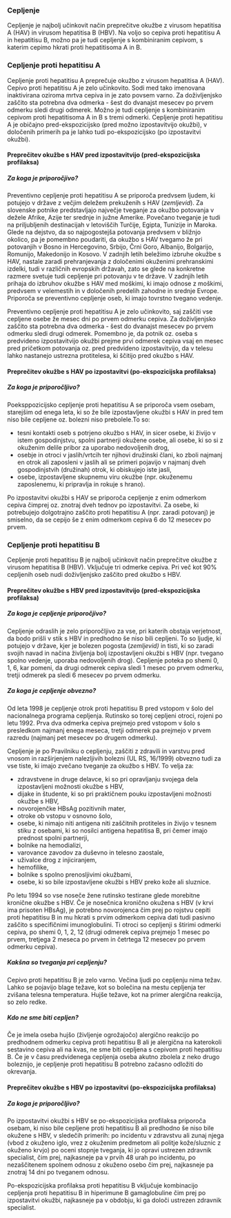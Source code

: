 ### Cepljenje


Cepljenje je najbolj učinkovit način preprečitve okužbe z virusom hepatitisa A (HAV) in virusom hepatitisa B (HBV). Na voljo so cepiva proti hepatitisu A in hepatitisu B, možno pa je tudi cepljenje s kombiniranim cepivom, s katerim cepimo hkrati proti hepatitisoma A in B.

### Cepljenje proti hepatitisu A<div id="vac-hep-a"></div>

Cepljenje proti hepatitisu A preprečuje okužbo z virusom hepatitisa A (HAV). Cepivo proti hepatitisu A je zelo učinkovito. Sodi med tako imenovana inaktivirana oziroma mrtva cepiva in je zato povsem varno. Za doživljenjsko zaščito sta potrebna dva odmerka - šest do dvanajst mesecev po prvem odmerku sledi drugi odmerek. 
Možno je tudi cepljenje s kombiniranim cepivom proti hepatitisoma  A in B s tremi odmerki. 
Cepljenje proti hepatitisu A je običajno pred-ekspozicijsko (pred možno izpostavitvijo okužbi), v določenih primerih pa je lahko tudi po-ekspozicijsko (po izpostavitvi okužbi).  

#### Preprečitev okužbe s HAV pred izpostavitvijo (pred-ekspozicijska profilaksa)

##### Za koga je priporočjivo?
Preventivno cepljenje proti hepatitisu A se priporoča predvsem ljudem, ki potujejo v države z večjim deležem prekuženih s HAV (*<lightbox-img img="'img/hepA_s.png'" text="'Geografska porazdelitev okuženih z virusom hepatitisa A po svetu'">zemljevid</lightbox-img>*). Za slovenske potnike predstavljajo največje tveganje za okužbo potovanja v dežele Afrike, Azije ter srednje in južne Amerike. Povečano tveganje je tudi na priljubljenih destinacijah v letoviščih Turčije, Egipta, Tunizije in Maroka. Glede na dejstvo, da so najpogostejša potovanja predvsem v bližnjo okolico, pa je pomembno poudariti, da okužbo s HAV tvegamo že pri potovanjih v Bosno in Hercegovino, Srbijo, Črni Goro, Albanijo, Bolgarijo, Romunijo, Makedonijo in Kosovo.
V zadnjih letih beležimo izbruhe okužbe s HAV, nastale zaradi prehranjevanja z določenimi okuženimi prehranskimi izdelki, tudi v različnih evropskih državah, zato se glede na konkretne razmere svetuje tudi cepljenje pri potovanju v te države. 
V zadnjih letih prihaja do izbruhov okužbe s HAV med moškimi, ki imajo odnose z moškimi, predvsem v velemestih in v določenih predelih zahodne in srednje Evrope. Priporoča se preventivno cepljenje oseb, ki imajo tovrstno tvegano vedenje.

Preventivno cepljenje proti hepatitisu A je zelo učinkovito, saj zaščiti vse cepljene osebe že mesec dni po prvem odmerku cepiva.  Za doživljenjsko zaščito sta potrebna dva odmerka - šest do dvanajst mesecev po prvem odmerku sledi drugi odmerek. Pomembno je, da potnik oz. oseba s predvideno izpostavitvijo okužbi prejme prvi odmerek cepiva vsaj en mesec pred pričetkom potovanja oz. pred predvideno izpostavitvijo, da v telesu lahko nastanejo ustrezna protitelesa, ki ščitijo pred okužbo s HAV.

#### Preprečitev okužbe s HAV po izpostavitvi (po-ekspozicijska profilaksa)

##### Za koga je priporočljivo?
Poeksppozicijsko cepljenje proti hepatitisu A se priporoča vsem osebam, starejšim od enega leta, ki so že bile izpostavljene okužbi s HAV in pred tem niso bile cepljene oz. bolezni niso prebolele.To so:
* tesni kontakti oseb s potrjeno okužbo s HAV, in sicer osebe, ki živijo v istem gospodinjstvu, spolni partnerji okužene osebe, ali osebe, ki so si z okuženim delile pribor za uporabo nedovoljenih drog,
* osebje in otroci v jaslih/vrtcih ter njihovi družinski člani, ko zboli najmanj en otrok ali zaposleni v jaslih ali se primeri pojavijo v najmanj dveh gospodinjstvih (družinah) otrok, ki obiskujejo iste jasli,
* osebe, izpostavljene skupnemu viru okužbe (npr. okuženemu zaposlenemu, ki pripravlja in rokuje s hrano).

Po izpostavitvi okužbi s HAV se priporoča cepljenje z enim odmerkom cepiva čimprej oz. znotraj dveh tednov po izpostavitvi. Za osebe, ki potrebujejo dolgotrajno zaščito proti hepatitisu A (npr. zaradi potovanj) je smiselno, da se cepijo še z enim odmerkom cepiva 6 do 12 mesecev po prvem.


### Cepljenje proti hepatitisu B <div id="vac-hep-b"></div>

Cepljenje proti hepatitisu B je najbolj učinkovit način preprečitve okužbe z virusom hepatitisa B (HBV). Vključuje tri odmerke cepiva. Pri več kot 90% cepljenih oseb nudi doživljenjsko zaščito pred okužbo s HBV.

#### Preprečitev okužbe s HBV pred izpostavitvijo (pred-ekspozicijska profilaksa)

##### Za koga je cepljenje priporočjivo?
Cepljenje odraslih je zelo priporočljivo za vse, pri katerih obstaja verjetnost, da bodo prišli v stik s HBV in predhodno še niso bili cepljeni. To so ljudje, ki potujejo v države, kjer je bolezen pogosta (*<lightbox-img img="'img/hepB_s.png'" text="'Geografska porazdelitev okuženih z virusom hepatitisa B po svetu'">zemljevid</lightbox-img>)* in tisti, ki so zaradi svojih navad in načina življenja bolj izpostavljeni okužbi s HBV (npr. tvegano spolno vedenje, uporaba nedovoljenih drog). Cepljenje poteka po shemi 0, 1, 6, kar pomeni,  da drugi odmerek cepiva sledi 1 mesec po prvem odmerku, tretji odmerek pa sledi 6 mesecev po prvem odmerku.

##### Za koga je cepljenje obvezno?
Od leta 1998 je cepljenje otrok proti hepatitisu B pred vstopom v šolo del nacionalnega programa cepljenja. Rutinsko so torej cepljeni otroci, rojeni po letu 1992. Prva dva odmerka cepiva prejmejo pred vstopom v šolo s presledkom najmanj enega meseca,  tretji odmerek pa prejmejo v prvem razredu (najmanj pet mesecev po drugem odmerku).

Cepljenje je po Pravilniku o cepljenju, zaščiti z zdravili in varstvu pred vnosom in razširjenjem nalezljivih bolezni (UL RS, 16/1999) obvezno tudi za vse tiste, ki imajo zvečano tveganje za okužbo  s HBV. To velja za:
* zdravstvene in druge delavce, ki so pri opravljanju svojega dela izpostavljeni možnosti okužbe s HBV,
* dijake in študente, ki so pri praktičnem pouku izpostavljeni možnosti okužbe s HBV,
* novorojenčke HBsAg pozitivnih mater,
* otroke ob vstopu v osnovno šolo,
* osebe, ki nimajo niti antigena niti zaščitnih protiteles in živijo v tesnem stiku z osebami, ki so nosilci antigena hepatitisa B, pri čemer imajo prednost spolni partnerji,
* bolnike na hemodializi,
* varovance zavodov za duševno in telesno zaostale,
* uživalce drog z injiciranjem,
* hemofilike,
* bolnike s spolno prenosljivimi okužbami,
* osebe, ki so bile izpostavljene okužbi s HBV preko kože ali sluznice.

Po letu 1994 so vse noseče žene rutinsko testirane glede morebitne kronične okužbe s HBV. Če je nosečnica kronično okužena s HBV (v krvi ima prisoten HBsAg), je potrebno novorojenca čim prej po rojstvu cepiti proti hepatitisu B in mu hkrati s prvim odmerkom cepiva dati tudi pasivno zaščito s specifičnimi imunoglobulini. Ti otroci so cepljenji s štirimi odmerki cepiva, po shemi 0, 1, 2, 12 (drugi odmerek cepiva prejmejo 1 mesec po prvem, tretjega 2 meseca po prvem in četrtega 12 mesecev po prvem odmerku cepiva).

##### Kakšna so tveganja pri cepljenju?
Cepivo proti hepatitisu B je zelo varno. Večina ljudi po cepljenju nima težav. Lahko se pojavijo blage težave, kot so bolečina na mestu cepljenja ter zvišana telesna temperatura. Hujše težave, kot na primer alergična reakcija, so zelo redke.

##### Kdo ne sme biti cepljen?
Če je imela oseba hujšo (življenje ogrožajočo) alergično reakcijo po predhodnem odmerku cepiva proti hepatitisu B ali je alergična na katerokoli sestavino cepiva ali na kvas, ne sme biti cepljena s cepivom proti hepatitisu B.
Če je v času predvidenega cepljenja oseba akutno zbolela z neko drugo boleznijo, je cepljenje proti hepatitisu B potrebno začasno odložiti do okrevanja.
 
#### Preprečitev okužbe s HBV po izpostavitvi (po-ekspozicijska profilaksa)

##### Za koga je priporočljivo?
Po izpostavitvi okužbi s HBV se po-ekspozicijska profilaksa priporoča osebam, ki niso bile cepljene proti hepatitisu B ali predhodno še niso bile okužene s HBV, v sledečih primerih:
po incidentu v zdravstvu ali zunaj njega (vbod z okuženo iglo, vrez z okuženim predmetom ali politje kože/sluznic z okuženo krvjo) po oceni stopnje tveganja, ki jo opravi ustrezen zdravnik specialist, čim prej, najkasneje pa v prvih 48 urah po incidentu,
po nezaščitenem spolnem odnosu z okuženo osebo čim prej, najkasneje pa znotraj 14 dni po tveganem odnosu.

Po-ekspozicijska profilaksa proti hepatitisu B vključuje kombinacijo cepljenja proti hepatitisu B in hiperimune B gamaglobuline čim prej po izpostavitvi okužbi, najkasneje pa v obdobju, ki ga določi ustrezen zdravnik specialist.


